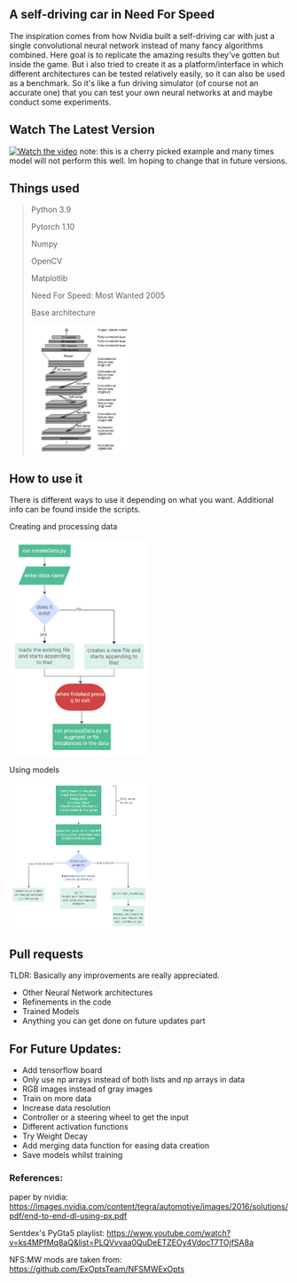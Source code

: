 ## A self-driving car in Need For Speed
The inspiration comes from how Nvidia built a self-driving car with just a single convolutional
neural network instead of many fancy algorithms combined. Here goal is to replicate 
the amazing results they've gotten but inside the game. But i also tried to create it as a platform/interface 
in which different architectures can be tested relatively easily, so it can also be used as a benchmark.
So it's like a fun driving simulator (of course not an accurate one) that you can test your own neural networks 
at and maybe conduct some experiments.

## Watch The Latest Version
[![Watch the video](https://img.youtube.com/vi/t0iqfM36mRc/maxresdefault.jpg)](https://youtu.be/t0iqfM36mRc)
note: this is a cherry picked example and many times model will not perform this well. Im hoping to change that in future versions.

## Things used
> Python 3.9
> 
> Pytorch 1.10
>
> Numpy
> 
> OpenCV
> 
> Matplotlib
> 
> Need For Speed: Most Wanted 2005
> 
> Base architecture
> 
> <img src="https://github.com/edilgin/DeepForSpeed/blob/master/images/nvidia_arch.png?raw=true" width=40% height=40% alt="Nvidia's architecture">


## How to use it
There is different ways to use it depending on what you want. Additional info can be found inside the scripts.


Creating and processing data

<img src="https://github.com/edilgin/DeepForSpeed/blob/master/images/dataFlowchart.jpg?raw=true" width=50% height=50% alt="flowchart">

Using models

<img src="https://github.com/edilgin/DeepForSpeed/blob/master/images/trainFlowchart.jpg?raw=true" width=50% height=50% alt="flowchart">


## Pull requests
TLDR: Basically any improvements are really appreciated.

- Other Neural Network architectures
- Refinements in the code
- Trained Models
- Anything you can get done on future updates part



## For Future Updates:
- Add tensorflow board
- Only use np arrays instead of both lists and np arrays in data
- RGB images instead of gray images
- Train on more data
- Increase data resolution
- Controller or a steering wheel to get the input
- Different activation functions
- Try Weight Decay
- Add merging data function for easing data creation
- Save models whilst training

### References:
paper by nvidia: https://images.nvidia.com/content/tegra/automotive/images/2016/solutions/pdf/end-to-end-dl-using-px.pdf

Sentdex's PyGta5 playlist: https://www.youtube.com/watch?v=ks4MPfMq8aQ&list=PLQVvvaa0QuDeETZEOy4VdocT7TOjfSA8a

NFS:MW mods are taken from:  https://github.com/ExOptsTeam/NFSMWExOpts
